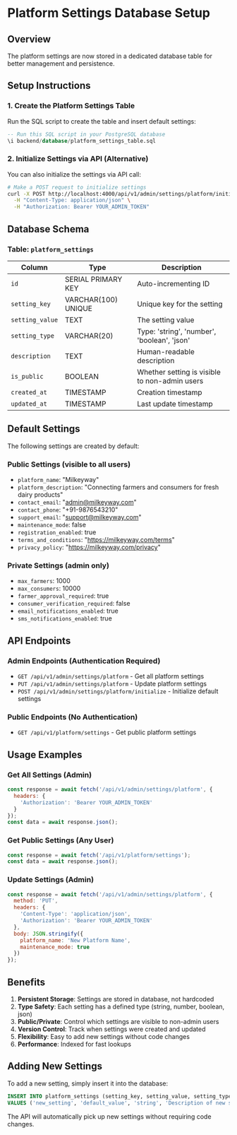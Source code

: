 # Platform Settings Database Setup

## Overview
The platform settings are now stored in a dedicated database table for better management and persistence.

## Setup Instructions

### 1. Create the Platform Settings Table
Run the SQL script to create the table and insert default settings:

```sql
-- Run this SQL script in your PostgreSQL database
\i backend/database/platform_settings_table.sql
```

### 2. Initialize Settings via API (Alternative)
You can also initialize the settings via API call:

```bash
# Make a POST request to initialize settings
curl -X POST http://localhost:4000/api/v1/admin/settings/platform/initialize \
  -H "Content-Type: application/json" \
  -H "Authorization: Bearer YOUR_ADMIN_TOKEN"
```

## Database Schema

### Table: `platform_settings`

| Column | Type | Description |
|--------|------|-------------|
| `id` | SERIAL PRIMARY KEY | Auto-incrementing ID |
| `setting_key` | VARCHAR(100) UNIQUE | Unique key for the setting |
| `setting_value` | TEXT | The setting value |
| `setting_type` | VARCHAR(20) | Type: 'string', 'number', 'boolean', 'json' |
| `description` | TEXT | Human-readable description |
| `is_public` | BOOLEAN | Whether setting is visible to non-admin users |
| `created_at` | TIMESTAMP | Creation timestamp |
| `updated_at` | TIMESTAMP | Last update timestamp |

## Default Settings

The following settings are created by default:

### Public Settings (visible to all users)
- `platform_name`: "Milkeyway"
- `platform_description`: "Connecting farmers and consumers for fresh dairy products"
- `contact_email`: "admin@milkeyway.com"
- `contact_phone`: "+91-9876543210"
- `support_email`: "support@milkeyway.com"
- `maintenance_mode`: false
- `registration_enabled`: true
- `terms_and_conditions`: "https://milkeyway.com/terms"
- `privacy_policy`: "https://milkeyway.com/privacy"

### Private Settings (admin only)
- `max_farmers`: 1000
- `max_consumers`: 10000
- `farmer_approval_required`: true
- `consumer_verification_required`: false
- `email_notifications_enabled`: true
- `sms_notifications_enabled`: true

## API Endpoints

### Admin Endpoints (Authentication Required)
- `GET /api/v1/admin/settings/platform` - Get all platform settings
- `PUT /api/v1/admin/settings/platform` - Update platform settings
- `POST /api/v1/admin/settings/platform/initialize` - Initialize default settings

### Public Endpoints (No Authentication)
- `GET /api/v1/platform/settings` - Get public platform settings

## Usage Examples

### Get All Settings (Admin)
```javascript
const response = await fetch('/api/v1/admin/settings/platform', {
  headers: {
    'Authorization': 'Bearer YOUR_ADMIN_TOKEN'
  }
});
const data = await response.json();
```

### Get Public Settings (Any User)
```javascript
const response = await fetch('/api/v1/platform/settings');
const data = await response.json();
```

### Update Settings (Admin)
```javascript
const response = await fetch('/api/v1/admin/settings/platform', {
  method: 'PUT',
  headers: {
    'Content-Type': 'application/json',
    'Authorization': 'Bearer YOUR_ADMIN_TOKEN'
  },
  body: JSON.stringify({
    platform_name: 'New Platform Name',
    maintenance_mode: true
  })
});
```

## Benefits

1. **Persistent Storage**: Settings are stored in database, not hardcoded
2. **Type Safety**: Each setting has a defined type (string, number, boolean, json)
3. **Public/Private**: Control which settings are visible to non-admin users
4. **Version Control**: Track when settings were created and updated
5. **Flexibility**: Easy to add new settings without code changes
6. **Performance**: Indexed for fast lookups

## Adding New Settings

To add a new setting, simply insert it into the database:

```sql
INSERT INTO platform_settings (setting_key, setting_value, setting_type, description, is_public)
VALUES ('new_setting', 'default_value', 'string', 'Description of new setting', false);
```

The API will automatically pick up new settings without requiring code changes.
